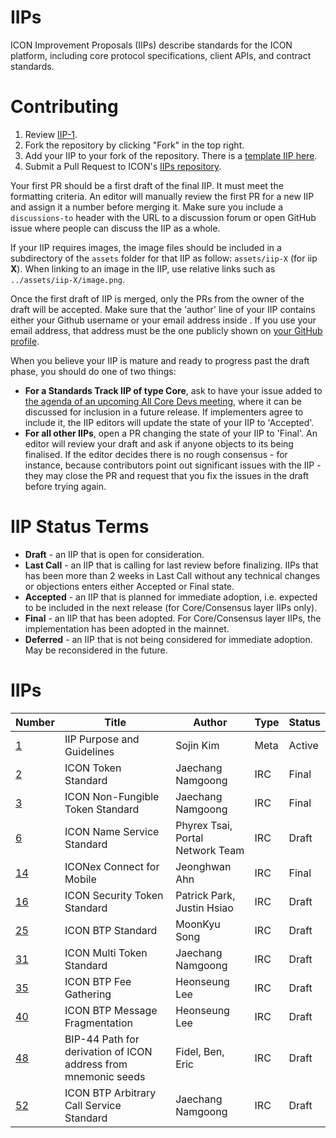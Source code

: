# IIPs
ICON Improvement Proposals (IIPs) describe standards for the ICON platform, including core protocol specifications, client APIs, and contract standards.

# Contributing

 1. Review [IIP-1](IIPS/iip-1.md).
 2. Fork the repository by clicking "Fork" in the top right.
 3. Add your IIP to your fork of the repository. There is a [template IIP here](iip-X.md).
 4. Submit a Pull Request to ICON's [IIPs repository](https://github.com/icon-project/IIPs).

Your first PR should be a first draft of the final IIP. It must meet the formatting criteria. An editor will manually review the first PR for a new IIP and assign it a number before merging it. Make sure you include a `discussions-to` header with the URL to a discussion forum or open GitHub issue where people can discuss the IIP as a whole.

If your IIP requires images, the image files should be included in a subdirectory of the `assets` folder for that IIP as follow: `assets/iip-X` (for iip **X**). When linking to an image in the IIP, use relative links such as `../assets/iip-X/image.png`.

Once the first draft of IIP is merged, only the PRs from the owner of the draft will be accepted. Make sure that the 'author' line of your IIP contains either your Github username or your email address inside <triangular brackets>. If you use your email address, that address must be the one publicly shown on [your GitHub profile](https://github.com/settings/profile).

When you believe your IIP is mature and ready to progress past the draft phase, you should do one of two things:

 - **For a Standards Track IIP of type Core**, ask to have your issue added to [the agenda of an upcoming All Core Devs meeting](https://github.com/icon-project/pm/issues), where it can be discussed for inclusion in a future release. If implementers agree to include it, the IIP editors will update the state of your IIP to 'Accepted'.
 - **For all other IIPs**, open a PR changing the state of your IIP to 'Final'. An editor will review your draft and ask if anyone objects to its being finalised. If the editor decides there is no rough consensus - for instance, because contributors point out significant issues with the IIP - they may close the PR and request that you fix the issues in the draft before trying again.

# IIP Status Terms
* **Draft** - an IIP that is open for consideration.
* **Last Call** - an IIP that is calling for last review before finalizing. IIPs that has been more than 2 weeks in Last Call without any technical changes or objections enters either Accepted or Final state.
* **Accepted** - an IIP that is planned for immediate adoption, i.e. expected to be included in the next release (for Core/Consensus layer IIPs only).
* **Final** - an IIP that has been adopted. For Core/Consensus layer IIPs, the implementation has been adopted in the mainnet.
* **Deferred** - an IIP that is not being considered for immediate adoption. May be reconsidered in the future.

# IIPs

| Number             | Title                      | Author    | Type | Status |
| ------------------ | -------------------------- | --------- | ---- | ------ |
| [1](IIPS/iip-1.md) | IIP Purpose and Guidelines | Sojin Kim | Meta | Active |
| [2](IIPS/iip-2.md) | ICON Token Standard | Jaechang Namgoong  | IRC | Final |
| [3](IIPS/iip-3.md) | ICON Non-Fungible Token Standard | Jaechang Namgoong  | IRC | Final |
| [6](IIPS/iip-6.md) | ICON Name Service Standard | Phyrex Tsai, Portal Network Team | IRC | Draft |
| [14](IIPS/iip-14.md) | ICONex Connect for Mobile | Jeonghwan Ahn | IRC | Final |
| [16](IIPS/iip-16.md) | ICON Security Token Standard | Patrick Park, Justin Hsiao | IRC | Draft |
| [25](IIPS/iip-25.md) | ICON BTP Standard | MoonKyu Song | IRC | Draft |
| [31](IIPS/iip-31.md) | ICON Multi Token Standard | Jaechang Namgoong | IRC | Draft |
| [35](IIPS/iip-35.md) | ICON BTP Fee Gathering | Heonseung Lee | IRC | Draft |
| [40](IIPS/iip-40.md) | ICON BTP Message Fragmentation | Heonseung Lee | IRC | Draft |
| [48](IIPS/iip-48.md) | BIP-44 Path for derivation of ICON address from mnemonic seeds | Fidel, Ben, Eric | IRC | Draft |
| [52](IIPS/iip-52.md) | ICON BTP Arbitrary Call Service Standard | Jaechang Namgoong | IRC | Draft |
